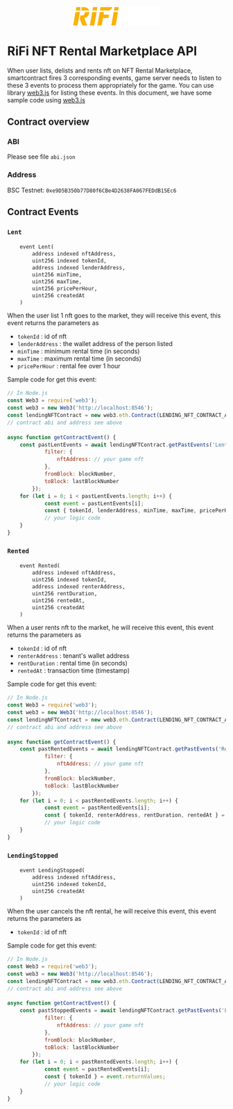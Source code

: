 <p align="center">
  <img src="assets/logo/rifi.png" width="200" alt="web3.js" />
</p>

# RiFi NFT Rental Marketplace API

When user lists, delists and rents nft on NFT Rental Marketplace, smartcontract fires 3 corresponding events, game server needs to listen to these 3 events to process them appropriately for the game. You can use library [web3.js](https://github.com/ChainSafe/web3.js) for listing these events. In this document, we have some sample code using [web3.js](https://github.com/ChainSafe/web3.js)

## Contract overview

### ABI

Please see file `abi.json`

### Address

BSC Testnet: `0xe9D5B350b77D80f6CBe4D2638FA067FEDdB15Ec6`

## Contract Events

### `Lent`

```solidity
    event Lent(
        address indexed nftAddress,
        uint256 indexed tokenId,
        address indexed lenderAddress,
        uint256 minTime,
        uint256 maxTime,
        uint256 pricePerHour,
        uint256 createdAt
    )   
```
When the user list 1 nft goes to the market, they will receive this event, this event returns the parameters as
   - `tokenId` : id of nft
   - `lenderAddress` : the wallet address of the person listed
   - `minTime` : minimum rental time (in seconds)
   - `maxTime` : maximum rental time (in seconds)
   - `pricePerHour` : rental fee over 1 hour

Sample code for get this event:

```js
// In Node.js
const Web3 = require('web3');
const web3 = new Web3('http://localhost:8546');
const lendingNFTContract = new web3.eth.Contract(LENDING_NFT_CONTRACT_ABI, LENDING_NFT_CONTRACT_ADDRESS);
// contract abi and address see above

async function getContractEvent() {
    const pastLentEvents = await lendingNFTContract.getPastEvents('Lent', {
            filter: {
                nftAddress: // your game nft 
            },
			fromBlock: blockNumber,
			toBlock: lastBlockNumber
		});
    for (let i = 0; i < pastLentEvents.length; i++) {
			const event = pastLentEvents[i];
			const { tokenId, lenderAddress, minTime, maxTime, pricePerHour } = event.returnValues;
            // your logic code
	}
}

```
### `Rented`

```solidity
    event Rented(
        address indexed nftAddress,
        uint256 indexed tokenId,
        address indexed renterAddress,
        uint256 rentDuration,
        uint256 rentedAt,
        uint256 createdAt
    )   
```
When a user rents nft to the market, he will receive this event, this event returns the parameters as
   - `tokenId` : id of nft
   - `renterAddress` : tenant's wallet address
   - `rentDuration` : rental time (in seconds)
   - `rentedAt` : transaction time (timestamp)

Sample code for get this event:

```js
// In Node.js
const Web3 = require('web3');
const web3 = new Web3('http://localhost:8546');
const lendingNFTContract = new web3.eth.Contract(LENDING_NFT_CONTRACT_ABI, LENDING_NFT_CONTRACT_ADDRESS);
// contract abi and address see above

async function getContractEvent() {
    const pastRentedEvents = await lendingNFTContract.getPastEvents('Rented', {
            filter: {
                nftAddress: // your game nft 
            },
			fromBlock: blockNumber,
			toBlock: lastBlockNumber
		});
    for (let i = 0; i < pastRentedEvents.length; i++) {
			const event = pastRentedEvents[i];
			const { tokenId, renterAddress, rentDuration, rentedAt } = event.returnValues;
            // your logic code
	}
}

```

### `LendingStopped`

```solidity
    event LendingStopped(
        address indexed nftAddress,
        uint256 indexed tokenId,
        uint256 createdAt
    )   
```
When the user cancels the nft rental, he will receive this event, this event returns the parameters as
   - `tokenId` : id of nft

Sample code for get this event:

```js
// In Node.js
const Web3 = require('web3');
const web3 = new Web3('http://localhost:8546');
const lendingNFTContract = new web3.eth.Contract(LENDING_NFT_CONTRACT_ABI, LENDING_NFT_CONTRACT_ADDRESS);
// contract abi and address see above

async function getContractEvent() {
    const pastStoppedEvents = await lendingNFTContract.getPastEvents('LendingStopped', {
            filter: {
                nftAddress: // your game nft 
            },
			fromBlock: blockNumber,
			toBlock: lastBlockNumber
		});
    for (let i = 0; i < pastRentedEvents.length; i++) {
			const event = pastRentedEvents[i];
			const { tokenId } = event.returnValues;
            // your logic code
	}
}

```

